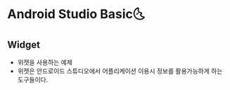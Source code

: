 # Android Studio Basic:last_quarter_moon_with_face:

## Widget

- 위젯을 사용하는 예제
- 위젯은 안드로이드 스튜디오에서 어플리케이션 이용시 정보를 활용가능하게 하는 도구들이다.

